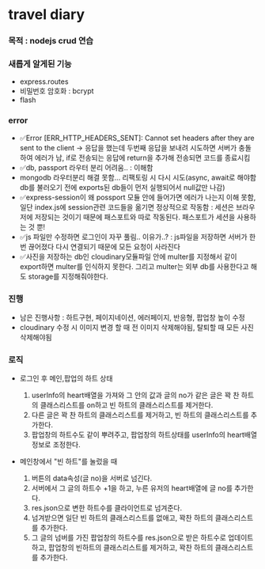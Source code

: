 # travel diary

### 목적 : nodejs crud 연습

### 새롭게 알게된 기능

- express.routes
- 비밀번호 암호화 : bcrypt
- flash

### error

- ✅Error [ERR_HTTP_HEADERS_SENT]: Cannot set headers after they are sent to the client -> 응답을 했는데 두번째 응답을 보내려 시도하면 서버가 충돌하여 에러가 남, if로 전송되는 응답에 return을 추가해 전송되면 코드를 종료시킴
- ✅db, passport 라우터 분리 어려움.. : 이해함
- mongodb 라우터분리 해결 못함... 리팩토링 시 다시 시도(async, await로 해야함 db를 불러오기 전에 exports된 db들이 먼저 실행되어서 null값만 나감)
- ✅express-session이 왜 possport 모듈 안에 들어가면 에러가 나는지 이해 못함,일단 index.js에 session관련 코드들을 옮기면 정상적으로 작동함 : 세션은 브라우저에 저장되는 것이기 때문에 패스포트와 따로 작동된다. 패스포트가 세션을 사용하는 것 뿐!
- ✅js 파일만 수정하면 로그인이 자꾸 풀림.. 이유가..? : js파일을 저장하면 서버가 한번 끊어졌다 다시 연결되기 때문에 모든 요청이 사라진다
- ✅사진을 저장하는 db인 cloudinary모듈파일 안에 multer를 지정해서 같이 export하면 multer를 인식하지 못한다. 그리고 multer는 외부 db를 사용한다고 해도 storage를 지정해줘야한다.

### 진행

- 남은 진행사항 : 하트구현, 페이지네이션, 에러페이지, 반응형, 팝업창 높이 수정
- cloudinary 수정 시 이미지 변경 할 때 전 이미지 삭제해야됨, 탈퇴할 때 모든 사진 삭제해야됨

### 로직

- 로그인 후 메인,팝업의 하트 상태

  1. userInfo의 heart배열을 가져와 그 안의 값과 글의 no가 같은 글은 꽉 찬 하트의 클래스리스트를 on하고 빈 하트의 클래스리스트를 제거한다.
  2. 다른 글은 꽉 찬 하트의 클래스리스트를 제거하고, 빈 하트의 클래스리스트를 추가한다.
  3. 팝업창의 하트수도 같이 뿌려주고, 팝업창의 하트상태를 userInfo의 heart배열 정보로 조정한다.

- 메인창에서 "빈 하트"를 눌렀을 때
  1.  버튼의 data속성(글 no)을 서버로 넘긴다.
  2.  서버에서 그 글의 하트수 +1을 하고, 누른 유저의 heart배열에 글 no를 추가한다.
  3.  res.json으로 변한 하트수를 클라이언트로 넘겨준다.
  4.  넘겨받으면 일단 빈 하트의 클래스리스트를 없애고, 꽉찬 하트의 클래스리스트를 추가한다.
  5.  그 글의 넘버를 가진 팝업창의 하트수를 res.json으로 받은 하트수로 업데이트하고, 팝업창의 빈하트의 클래스리스트를 제거하고, 꽉찬 하트의 클래스리스트를 추가한다.
